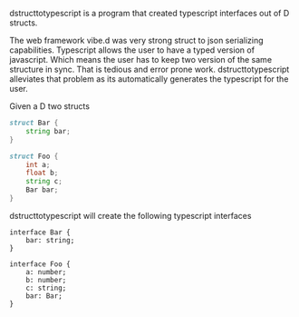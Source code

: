 dstructtotypescript is a program that created typescript interfaces out of D
structs.

The web framework vibe.d was very strong struct to json serializing
capabilities. Typescript allows the user to have a typed version of
javascript. Which means the user has to keep two version of the same structure
in sync. That is tedious and error prone work. dstructtotypescript alleviates
that problem as its automatically generates the typescript for the user.

Given a D two structs
```D
struct Bar {
	string bar;
}

struct Foo {
	int a;
	float b;
	string c;
	Bar bar;
}
```

dstructtotypescript will create the following typescript interfaces
```
interface Bar {
	bar: string;
}

interface Foo {
	a: number;
	b: number;
	c: string;
	bar: Bar;
}
```
